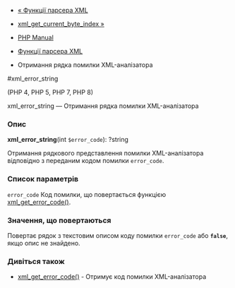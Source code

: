 - [« Функції парсера XML](ref.xml.md)
- [xml_get_current_byte_index
»](function.xml-get-current-byte-index.md)

- [PHP Manual](index.md)
- [Функції парсера XML](ref.xml.md)
- Отримання рядка помилки XML-аналізатора

#xml_error_string

(PHP 4, PHP 5, PHP 7, PHP 8)

xml_error_string — Отримання рядка помилки XML-аналізатора

### Опис

**xml_error_string**(int `$error_code`): ?string

Отримання рядкового представлення помилки XML-аналізатора відповідно
з переданим кодом помилки `error_code`.

### Список параметрів

`error_code`
Код помилки, що повертається функцією
[xml_get_error_code()](function.xml-get-error-code.md).

### Значення, що повертаються

Повертає рядок з текстовим описом коду помилки `error_code` або
**`false`**, якщо опис не знайдено.

### Дивіться також

- [xml_get_error_code()](function.xml-get-error-code.md) - Отримує
код помилки XML-аналізатора
